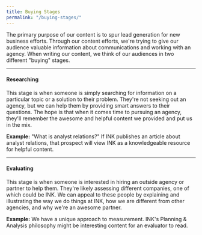 ```yaml
---
title: Buying Stages
permalink: "/buying-stages/"
---
```


The primary purpose of our content is to spur lead generation for new business efforts. Through our content efforts, we're trying to give our audience valuable information about communications and working with an agency. When writing our content, we think of our audiences in two different "buying" stages.

---

#### **Researching**

This stage is when someone is simply searching for information on a particular topic or a solution to their problem. They're not seeking out an agency, but we can help them by providing smart answers to their questions. The hope is that when it comes time to pursuing an agency, they'll remember the awesome and helpful content we provided and put us in the mix.
   
**Example:** "What is analyst relations?" If INK publishes an article about analyst relations, that prospect will view INK as a knowledgeable resource for helpful content.

---

#### **Evaluating**

This stage is when someone is interested in hiring an outside agency or partner to help them. They're likely assessing different companies, one of which could be INK. We can appeal to these people by explaining and illustrating the way we do things at INK, how we are different from other agencies, and why we're an awesome partner.
   
**Example:** We have a unique approach to measurement. INK's Planning & Analysis philosophy might be interesting content for an evaluator to read.
